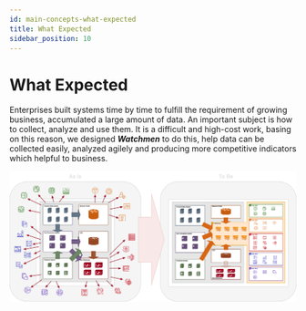 ```yaml
---
id: main-concepts-what-expected  
title: What Expected  
sidebar_position: 10
---
```


# What Expected

Enterprises built systems time by time to fulfill the requirement of growing business, accumulated a large amount of data. An important
subject is how to collect, analyze and use them. It is a difficult and high-cost work, basing on this reason, we designed _**Watchmen**_ to
do this, help data can be collected easily, analyzed agilely and producing more competitive indicators which helpful to business.

![AsIs-ToBe](images/asis-tobe.png)